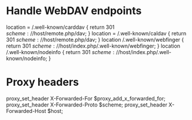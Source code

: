 # Handle WebDAV endpoints
location = /.well-known/carddav {
  return 301 $scheme://$host/remote.php/dav;
}
location = /.well-known/caldav {
  return 301 $scheme://$host/remote.php/dav;
}
location /.well-known/webfinger {
  return 301 $scheme://$host/index.php/.well-known/webfinger;
}
location /.well-known/nodeinfo {
  return 301 $scheme://$host/index.php/.well-known/nodeinfo;
}


# Proxy headers
proxy_set_header X-Forwarded-For $proxy_add_x_forwarded_for;
proxy_set_header X-Forwarded-Proto $scheme;
proxy_set_header X-Forwarded-Host $host;

